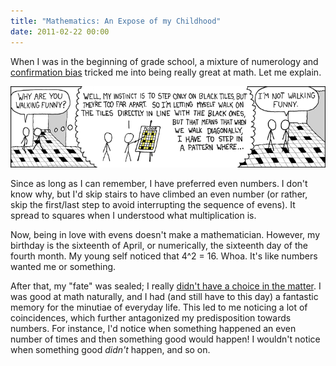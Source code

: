 ```yaml
---
title: "Mathematics: An Expose of my Childhood"
date: 2011-02-22 00:00
---
```


<import><p>When I was in the beginning of grade school, a mixture of numerology and <a href="http://youarenotsosmart.com/2010/06/23/confirmation-bias/" target="_blank">confirmation bias</a> tricked me into being really great at math. Let me explain.<br></p>
<img src="/img/import/blog/2011/02/mathematics-an-expose-of-my-childhood/11C7D639156D445E8F62463698B3AEAE.png" class="img-responsive"><p>Since as long as I can remember, I have preferred even numbers. I don't know why, but I'd skip stairs to have climbed an even number (or rather, skip the first/last step to avoid interrupting the sequence of evens). It spread to squares when I understood what multiplication is.</p>
<p>Now, being in love with evens doesn't make a mathematician. However, my birthday is the sixteenth of April, or numerically, the sixteenth day of the fourth month. My young self noticed that 4^2 = 16. Whoa. It's like numbers wanted me or something.</p>
<p>After that, my "fate" was sealed; I really <a href="http://www.smbc-comics.com/index.php?db=comics&amp;id=2143#comic">didn't have a choice in the matter</a>. I was good at math naturally, and I had (and still have to this day) a fantastic memory for the minutiae of everyday life. This led to me noticing a lot of coincidences, which further antagonized my predisposition towards numbers. For instance, I'd notice when something happened an even number of times and then something good would happen! I wouldn't notice when something good <em>didn't</em> happen, and so on.</p></import>

<!-- more -->

